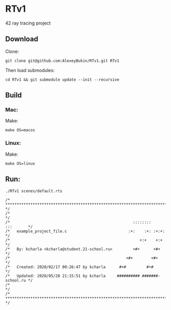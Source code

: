 # RTv1
42 ray tracing project

## Download

Clone:

`git clone git@github.com:AlexeyBukin/RTv1.git RTv1`

Then load submodules:

`cd RTv1 && git submodule update --init --recursive`

## Build
### Mac:

Make:

`make OS=macos`

### Linux:

Make:

`make OS=linux`

## Run:

`./RTv1 scenes/default.rts`

```
/* ************************************************************************** */
/*                                                                            */
/*                                                      ::::::::    :::       */
/*   example_project_file.c                           :+:    :+: :+:+:        */
/*                                                         +:+    +:+         */
/*   By: kcharla <kcharla@student.21-school.ru>         +#+      +#+          */
/*                                                   +#+        +#+           */
/*   Created: 2020/02/17 00:26:47 by kcharla      #+#         #+#             */
/*   Updated: 2020/05/28 21:15:51 by kcharla     ########## #######-school.ru */
/*                                                                            */
/* ************************************************************************** */
```
